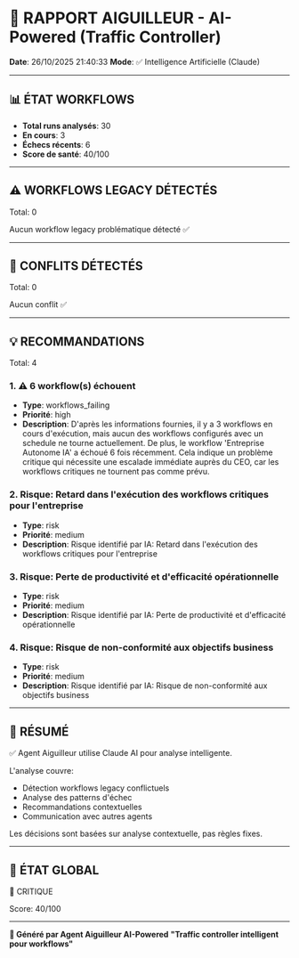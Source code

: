 # 🚦 RAPPORT AIGUILLEUR - AI-Powered (Traffic Controller)

**Date**: 26/10/2025 21:40:33
**Mode**: ✅ Intelligence Artificielle (Claude)

---

## 📊 ÉTAT WORKFLOWS

- **Total runs analysés**: 30
- **En cours**: 3
- **Échecs récents**: 6
- **Score de santé**: 40/100

---

## ⚠️  WORKFLOWS LEGACY DÉTECTÉS

Total: 0



Aucun workflow legacy problématique détecté ✅

---

## 🚨 CONFLITS DÉTECTÉS

Total: 0

Aucun conflit ✅

---

## 💡 RECOMMANDATIONS

Total: 4


### 1. ⚠️ 6 workflow(s) échouent

- **Type**: workflows_failing
- **Priorité**: high
- **Description**: D'après les informations fournies, il y a 3 workflows en cours d'exécution, mais aucun des workflows configurés avec un schedule ne tourne actuellement. De plus, le workflow 'Entreprise Autonome IA' a échoué 6 fois récemment. Cela indique un problème critique qui nécessite une escalade immédiate auprès du CEO, car les workflows critiques ne tournent pas comme prévu.


### 2. Risque: Retard dans l'exécution des workflows critiques pour l'entreprise

- **Type**: risk
- **Priorité**: medium
- **Description**: Risque identifié par IA: Retard dans l'exécution des workflows critiques pour l'entreprise


### 3. Risque: Perte de productivité et d'efficacité opérationnelle

- **Type**: risk
- **Priorité**: medium
- **Description**: Risque identifié par IA: Perte de productivité et d'efficacité opérationnelle


### 4. Risque: Risque de non-conformité aux objectifs business

- **Type**: risk
- **Priorité**: medium
- **Description**: Risque identifié par IA: Risque de non-conformité aux objectifs business




---

## 🎯 RÉSUMÉ

✅ Agent Aiguilleur utilise Claude AI pour analyse intelligente.

L'analyse couvre:
- Détection workflows legacy conflictuels
- Analyse des patterns d'échec
- Recommandations contextuelles
- Communication avec autres agents

Les décisions sont basées sur analyse contextuelle, pas règles fixes.

---

## 🔄 ÉTAT GLOBAL

🔴 CRITIQUE

Score: 40/100

---

**🚦 Généré par Agent Aiguilleur AI-Powered**
**"Traffic controller intelligent pour workflows"**
